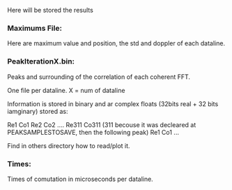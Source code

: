 Here will be stored the results

### Maximums File:

Here are maximum value and position, the std and doppler of each dataline.

### PeakIterationX.bin:

Peaks and surrounding of the correlation of each coherent FFT.

One file per dataline. X = num of dataline

Information is stored in binary and ar complex floats (32bits real + 32 bits iamginary) stored as:

Re1 Co1 Re2 Co2 .... Re311 Co311 (311 becouse it was decleared at PEAKSAMPLESTOSAVE, then the following peak) Re1 Co1 ...

Find in others directory how to read/plot it.

### Times:

Times of comutation in microseconds per dataline.
